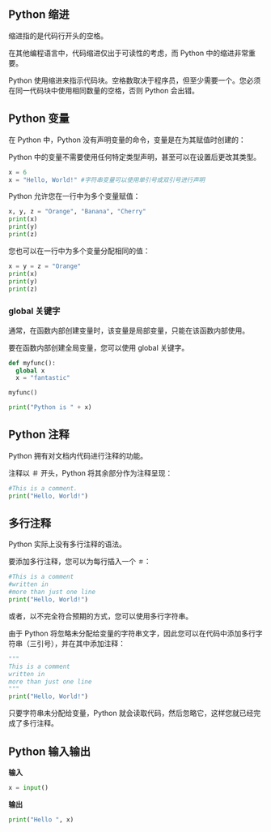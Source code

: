## Python 缩进

缩进指的是代码行开头的空格。

在其他编程语言中，代码缩进仅出于可读性的考虑，而 Python 中的缩进非常重要。

Python 使用缩进来指示代码块。空格数取决于程序员，但至少需要一个。您必须在同一代码块中使用相同数量的空格，否则 Python 会出错。

## Python 变量

在 Python 中，Python 没有声明变量的命令，变量是在为其赋值时创建的：

Python 中的变量不需要使用任何特定类型声明，甚至可以在设置后更改其类型。

```python
x = 6
x = "Hello, World!" #字符串变量可以使用单引号或双引号进行声明
```

Python 允许您在一行中为多个变量赋值：

```python
x, y, z = "Orange", "Banana", "Cherry"
print(x)
print(y)
print(z)
```

您也可以在一行中为多个变量分配相同的值：

```python
x = y = z = "Orange"
print(x)
print(y)
print(z)
```

### global 关键字

通常，在函数内部创建变量时，该变量是局部变量，只能在该函数内部使用。

要在函数内部创建全局变量，您可以使用 global 关键字。

```python
def myfunc():
  global x
  x = "fantastic"

myfunc()

print("Python is " + x)
```

## Python 注释

Python 拥有对文档内代码进行注释的功能。

注释以 ＃ 开头，Python 将其余部分作为注释呈现：

```python
#This is a comment.
print("Hello, World!")
```

## 多行注释

Python 实际上没有多行注释的语法。

要添加多行注释，您可以为每行插入一个 `＃`：

```python
#This is a comment
#written in
#more than just one line
print("Hello, World!")
```

或者，以不完全符合预期的方式，您可以使用多行字符串。

由于 Python 将忽略未分配给变量的字符串文字，因此您可以在代码中添加多行字符串（三引号），并在其中添加注释：

```python
"""
This is a comment
written in 
more than just one line
"""
print("Hello, World!")
```

只要字符串未分配给变量，Python 就会读取代码，然后忽略它，这样您就已经完成了多行注释。

## Python 输入输出

**输入**

```python
x = input()
```

**输出**

```python
print("Hello ", x)
```